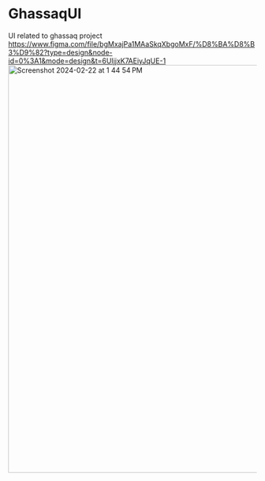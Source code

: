 # GhassaqUI
UI related to ghassaq project 
https://www.figma.com/file/bgMxajPa1MAaSkqXbgoMxF/%D8%BA%D8%B3%D9%82?type=design&node-id=0%3A1&mode=design&t=6UIjjxK7AEiyJqUE-1
<img width="826" alt="Screenshot 2024-02-22 at 1 44 54 PM" src="https://github.com/Fathiyyah1/GhassaqUI/assets/91325017/a3673a24-7e97-467d-909e-6ef67400c430">
